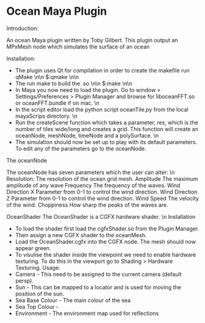 Ocean Maya Plugin
=================


Introduction:
 
An ocean Maya plugin written by Toby Gilbert.  This plugin output an MPxMesh node which simulates the surface of an ocean

Installation:

- The plugin uses Qt for compilation in order to create the makefile run qMake \n\n
      $:qmake \n\n
- The run make to build the .so \n\n
      $:make \n\n
- In Maya you now need to load the plugin.  Go to window > Settings/Preferences > Plugin Manager and browse for liboceanFFT.so or oceanFFT.bundle if on mac. \n
- In the script editor load the python script oceanTile.py from the local mayaScrips directory. \n
- Run the createScene function which takes a parameter, res, which is the number of tiles wide/long and creates a grid.  This function will create an oceanNode, meshNode, timeNode and a polySurface. \n
- The simulation should now be set up to play with its default parameters.  To edit any of the parameters go to the oceanNode.

The oceanNode

The oceanNode has seven parameters which the user can alter: \n
Resolution:
The resolution of the ocean grid mesh.
Amplitude
The maximum amplitude of any wave
Frequency
The frequency of the waves.
Wind Direction X
Parameter from 0-1 to control the wind direction.
Wind Direction Z
Parameter from 0-1 to control the wind direction.
Wind Speed
The velocity of the wind.
Choppiness
 How sharp the peaks of the waves are.

 OceanShader
 The OceanShader is a CGFX hardware shader. \n
 Installation
 - To load the shader first load the cgfxShader.so from the Plugin Manager.
 - Then assign a new CGFX shader to the oceanMesh.
 - Load the OceanShader.cgfx into the CGFX node. The mesh should now appear green.
 - To visulise the shader inside the viewpoint we need to enable hardware texturing.  To do this in the viewport go to Shading > Hardware Texturing.
 Usage:
 - Camera - This need to be assigned to the current camera (default persp).
 - Sun - This can be mapped to a locator and is used for moving the position of the sun.
 - Sea Base Colour - The main colour of the sea
 - Sea Top Colour -
 - Environment - The environment map used for reflections
